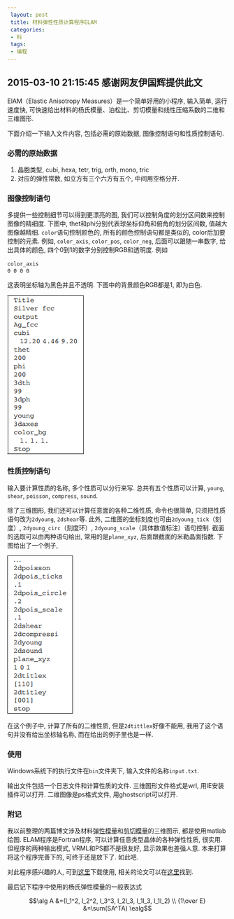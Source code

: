 ```yaml
---
 layout: post
 title: 材料弹性性质计算程序ELAM
 categories:
 - 科
 tags:
 - 编程
---
```


## 2015-03-10 21:15:45 感谢网友伊国辉提供此文

ElAM（Elastic Anisotropy Measures）是一个简单好用的小程序, 输入简单, 运行速度快, 可快速给出材料的杨氏模量、泊松比、剪切模量和线性压缩系数的二维和三维图形.

下面介绍一下输入文件内容, 包括必需的原始数据, 图像控制语句和性质控制语句.

### 必需的原始数据

1. 晶胞类型, cubi, hexa, tetr, trig, orth, mono, tric
2. 对应的弹性常数, 如立方有三个六方有五个, 中间用空格分开.

### 图像控制语句

多提供一些控制细节可以得到更漂亮的图, 我们可以控制角度的划分区间数来控制图像的精细度. 下图中, thet和phi分别代表球坐标仰角和俯角的划分区间数, 值越大图像越精细. `color`语句控制颜色的, 所有的颜色控制语句都是类似的, color后加要控制的元素. 例如, `color_axis`, `color_pos`, `color_neg`, 后面可以跟随一串数字, 给出具体的颜色, 四个0到1的数字分别控制RGB和透明度. 例如

	color_axis
	0 0 0 0

这表明坐标轴为黑色并且不透明. 下图中的背景颜色RGB都是1, 即为白色.

![](/pic/ELAM-1.png)

### 性质控制语句

输入要计算性质的名称, 多个性质可以分行来写. 总共有五个性质可以计算, `young`, `shear`, `poisson`, `compress`, `sound`.

除了三维图形, 我们还可以计算任意面的各种二维性质, 命令也很简单, 只须把性质语句改为`2dyoung`, `2dshear`等. 此外, 二维图的坐标刻度也可由`2dyoung_tick`（刻度）, `2dyoung_circ`（刻度环）, `2dyoung_scale`（具体数值标注）语句控制. 截面的选取可以由两种语句给出, 常用的是`plane_xyz`, 后面跟截面的米勒晶面指数. 下图给出了一个例子,

![](/pic/ELAM-2.png)

在这个例子中, 计算了所有的二维性质, 但是`2dtittlex`好像不能用, 我用了这个语句并没有给出坐标轴名称, 而在给出的例子里也是一样.

### 使用

Windows系统下的执行文件在`bin`文件夹下, 输入文件的名称`input.txt`.

输出文件包括一个日志文件和计算性质的文件. 三维图形文件格式是wrl, 用IE安装插件可以打开. 二维图像是ps格式文件, 用ghostscript可以打开.

### 附记

我以前整理的两篇博文涉及材料[弹性模量](http://jerkwin.github.io/2014/04/17/材料弹性模量各向异性的三维图示方法)和[剪切模量](http://jerkwin.github.io/2014/10/03/剪切模量各向异性)的三维图示, 都是使用matlab绘图.
ELAM程序是Fortran程序, 可以计算任意类型晶体的各种弹性性质, 很实用.
但程序的两种输出模式, VRML和PS都不是很友好, 显示效果也差强人意.
本来打算将这个程序完善下的, 可终于还是放下了. 如此吧.

对此程序感兴趣的人, 可到[这里](http://cpc.cs.qub.ac.uk/summaries/AEHB_v1_0.html)下载使用, 相关的论文可以在[这里](http://www.sciencedirect.com/science/article/pii/S0010465510003401)找到.

最后记下程序中使用的杨氏弹性模量的一般表达式

$$\alg
A &=(l_1^2, l_2^2, l_3^3, l_2l_3, l_1l_3, l_1l_2) \\
{1\over E} &=\sum(SA^TA)
\ealg$$

